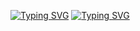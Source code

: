 


<a href="https://github.com/A-F-F-A"><img src="https://readme-typing-svg.demolab.com?font=Fira+Code&pause=1000&color=28C3B1&repeat=false&width=435&height=30&lines=Hi,+I'm+Abdulaziz+Almalki" alt="Typing SVG" /></a>
<a href="https://git.io/typing-svg"><img src="https://readme-typing-svg.demolab.com?font=Fira+Code&duration=1000&pause=1000&color=28C3B1&multiline=true&width=900&height=30&lines=-+-+-+------+-+-+---------+-+-+-+-----+-+-+---------+-+-+---" alt="Typing SVG" /></a>



